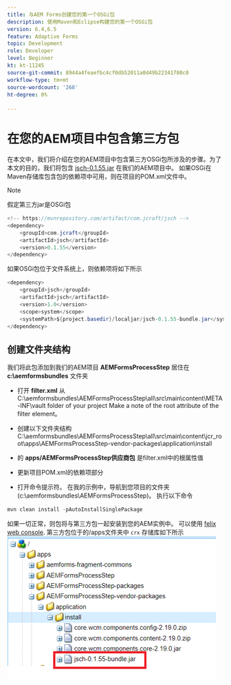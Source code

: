 ```yaml
---
title: 与AEM Forms创建您的第一个OSGi包
description: 使用Maven和Eclipse构建您的第一个OSGi包
version: 6.4,6.5
feature: Adaptive Forms
topic: Development
role: Developer
level: Beginner
kt: kt-11245
source-git-commit: 8944a4feaefbc4cf0db52011a0d49b22341780c0
workflow-type: tm+mt
source-wordcount: '268'
ht-degree: 0%

---
```


# 在您的AEM项目中包含第三方包

在本文中，我们将介绍在您的AEM项目中包含第三方OSGi包所涉及的步骤。为了本文的目的，我们将包含 [jsch-0.1.55.jar](https://repo1.maven.org/maven2/com/jcraft/jsch/0.1.55/jsch-0.1.55.jar) 在我们的AEM项目中。  如果OSGi在Maven存储库包含包的依赖项中可用，则在项目的POM.xml文件中。

>[!NOTE]
> 假定第三方jar是OSGi包

```java
<!-- https://mvnrepository.com/artifact/com.jcraft/jsch -->
<dependency>
    <groupId>com.jcraft</groupId>
    <artifactId>jsch</artifactId>
    <version>0.1.55</version>
</dependency>
```

如果OSGi包位于文件系统上，则依赖项将如下所示

```java
<dependency>
    <groupId>jsch</groupId>
    <artifactId>jsch</artifactId>
    <version>1.0</version>
    <scope>system</scope>
    <systemPath>${project.basedir}/localjar/jsch-0.1.55-bundle.jar</systemPath>
</dependency>
```

## 创建文件夹结构

我们将此包添加到我们的AEM项目 **AEMFormsProcessStep** 居住在 **c:\aemformsbundles** 文件夹

* 打开 **filter.xml** 从C:\aemformsbundles\AEMFormsProcessStep\all\src\main\content\META-INF\vault folder of your project Make a note of the root attribute of the filter element。

* 创建以下文件夹结构C:\aemformsbundles\AEMFormsProcessStep\all\src\main\content\jcr_root\apps\AEMFormsProcessStep-vendor-packages\application\install
* 的 **apps/AEMFormsProcessStep供应商包** 是filter.xml中的根属性值
* 更新项目POM.xml的依赖项部分
* 打开命令提示符。 在我的示例中，导航到您项目的文件夹(c:\aemformsbundles\AEMFormsProcessStep)。 执行以下命令

```java
mvn clean install -pAutoInstallSinglePackage
```

如果一切正常，则包将与第三方包一起安装到您的AEM实例中。 可以使用 [felix web console](http://localhost:4502/system/console/bundles). 第三方包位于的/apps文件夹中 `crx` 存储库如下所示
![第三方](assets/custom-bundle1.png)



